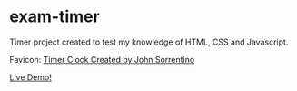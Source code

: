 # exam-timer

Timer project created to test my knowledge of HTML, CSS and Javascript.

Favicon: <a href="https://favicon.io/emoji-favicons/timer-clock/">Timer Clock Created by John Sorrentino</a>

<a href="https://sindrei.github.io/exam-timer/">Live Demo!</a>
